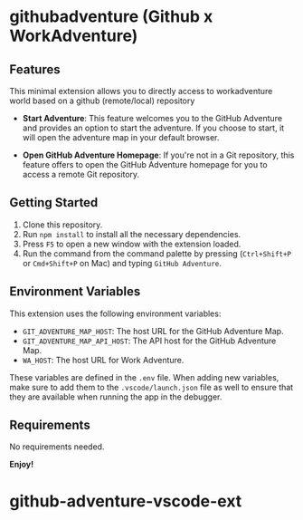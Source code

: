 # githubadventure (Github x WorkAdventure)

## Features

This minimal extension allows you to directly access to workadventure world based on a github (remote/local) repository

- **Start Adventure**: This feature welcomes you to the GitHub Adventure and provides an option to start the adventure. If you choose to start, it will open the adventure map in your default browser.

- **Open GitHub Adventure Homepage**: If you're not in a Git repository, this feature offers to open the GitHub Adventure homepage for you to access a remote Git repository.

## Getting Started

1. Clone this repository.
2. Run `npm install` to install all the necessary dependencies.
3. Press `F5` to open a new window with the extension loaded.
4. Run the command from the command palette by pressing (`Ctrl+Shift+P` or `Cmd+Shift+P` on Mac) and typing `GitHub Adventure`.

## Environment Variables

This extension uses the following environment variables:

- `GIT_ADVENTURE_MAP_HOST`: The host URL for the GitHub Adventure Map.
- `GIT_ADVENTURE_MAP_API_HOST`: The API host for the GitHub Adventure Map.
- `WA_HOST`: The host URL for Work Adventure.

These variables are defined in the `.env` file. When adding new variables, make sure to add them to the `.vscode/launch.json` file as well to ensure that they are available when running the app in the debugger.

## Requirements

No requirements needed.

**Enjoy!**

# github-adventure-vscode-ext
